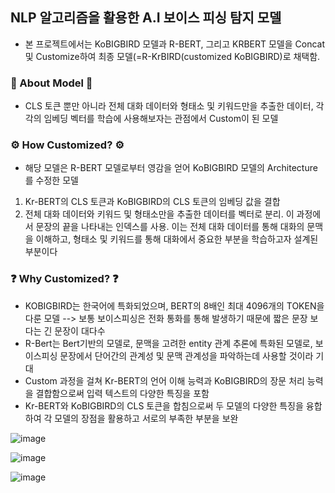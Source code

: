 ## NLP 알고리즘을 활용한 A.I 보이스 피싱 탐지 모델
- 본 프로젝트에서는 KoBIGBIRD 모델과 R-BERT, 그리고 KRBERT 모델을 Concat 및 Customize하여 최종 모델(=R-KrBIRD(customized KoBIGBIRD)로 채택함.


### 📜 About Model 📜
* CLS 토큰 뿐만 아니라 전체 대화 데이터와 형태소 및 키워드만을 추출한 데이터, 각각의 임베딩 벡터를 학습에 사용해보자는 관점에서 Custom이 된 모델
  
### ⚙️ How Customized? ⚙️
* 해당 모델은 R-BERT 모델로부터 영감을 얻어 KoBIGBIRD 모델의 Architecture를 수정한 모델

1. Kr-BERT의 CLS 토큰과 KoBIGBIRD의 CLS 토큰의 임베딩 값을 결합
2. 전체 대화 데이터와 키워드 및 형태소만을 추출한 데이터를 벡터로 분리. 이 과정에서 문장의 끝을 나타내는 인덱스를 사용. 이는 전체 대화 데이터를 통해 대화의 문맥을 이해하고, 형태소 및 키워드를 통해 대화에서 중요한 부분을 학습하고자 설계된 부분이다

### ❓ Why Customized? ❓
* KOBIGBIRD는 한국어에 특화되었으며, BERT의 8배인 최대 4096개의 TOKEN을 다룬 모델
--> 보통 보이스피싱은 전화 통화를 통해 발생하기 때문에 짧은 문장 보다는 긴 문장이 대다수
* R-Bert는 Bert기반의 모델로, 문맥을 고려한 entity 관계 추론에 특화된 모델로, 보이스피싱 문장에서 단어간의 관계성 및 문맥 관계성을 파악하는데 사용할 것이라 기대
* Custom 과정을 걸쳐 Kr-BERT의 언어 이해 능력과 KoBIGBIRD의 장문 처리 능력을 결합함으로써 입력 텍스트의  다양한 특징을 포함
* Kr-BERT와 KoBIGBIRD의 CLS 토큰을 합침으로써 두 모델의  다양한 특징을 융합하여 각 모델의 장점을 활용하고 서로의 부족한 부분을 보완


![image](https://github.com/Voice-Phishing-Prevention-Project/NLP_CustomModel/assets/79118751/ec04554c-5ddc-42a8-a99c-096a7bcef2f9)

![image](https://github.com/Voice-Phishing-Prevention-Project/NLP_CustomModel/assets/79118751/8416654d-96b0-44ba-9625-2935a7528bb0)

![image](https://github.com/pej0918/2022_Hanium_Project/assets/79118751/461cd96a-0420-49ba-80e7-3ca785bf631a)

